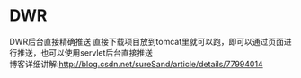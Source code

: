 # DWR
DWR后台直接精确推送
直接下载项目放到tomcat里就可以跑，即可以通过页面进行推送，也可以使用servlet后台直接推送<br>
博客详细讲解:http://blog.csdn.net/sureSand/article/details/77994014
